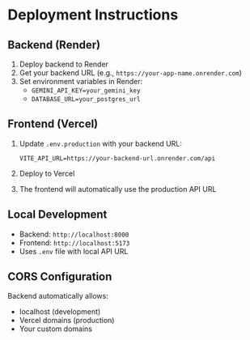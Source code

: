 # Deployment Instructions

## Backend (Render)

1. Deploy backend to Render
2. Get your backend URL (e.g., `https://your-app-name.onrender.com`)
3. Set environment variables in Render:
   - `GEMINI_API_KEY=your_gemini_key`
   - `DATABASE_URL=your_postgres_url`

## Frontend (Vercel)

1. Update `.env.production` with your backend URL:
   ```
   VITE_API_URL=https://your-backend-url.onrender.com/api
   ```

2. Deploy to Vercel
3. The frontend will automatically use the production API URL

## Local Development

- Backend: `http://localhost:8000`
- Frontend: `http://localhost:5173`
- Uses `.env` file with local API URL

## CORS Configuration

Backend automatically allows:
- localhost (development)
- Vercel domains (production)
- Your custom domains